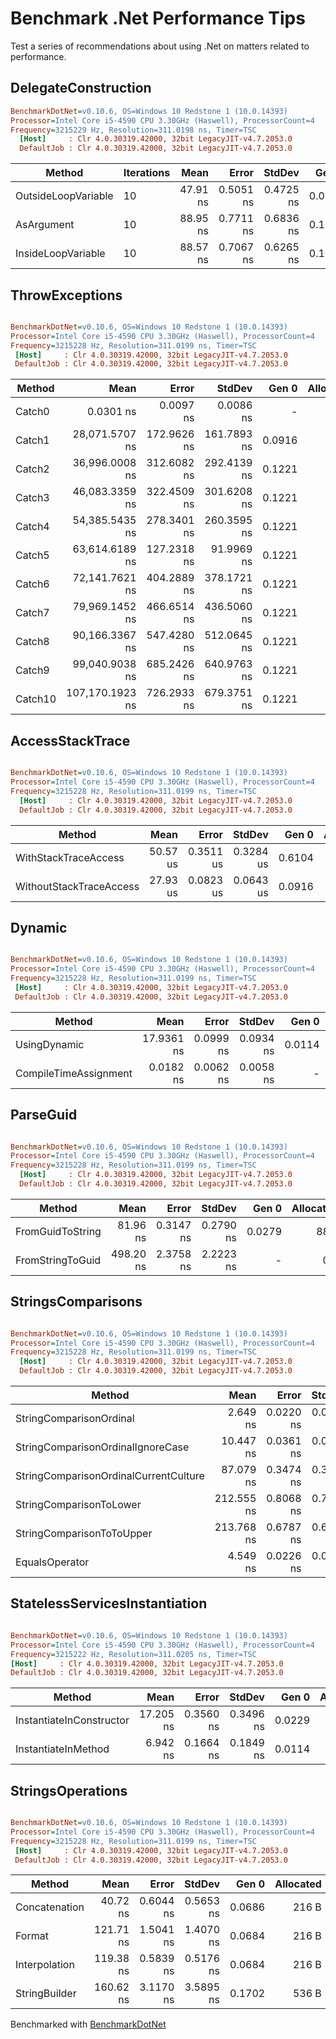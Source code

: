 # Benchmark .Net Performance Tips

Test a series of recommendations about using .Net on matters related to performance.

## DelegateConstruction



``` ini
BenchmarkDotNet=v0.10.6, OS=Windows 10 Redstone 1 (10.0.14393)
Processor=Intel Core i5-4590 CPU 3.30GHz (Haswell), ProcessorCount=4
Frequency=3215229 Hz, Resolution=311.0198 ns, Timer=TSC
  [Host]     : Clr 4.0.30319.42000, 32bit LegacyJIT-v4.7.2053.0
  DefaultJob : Clr 4.0.30319.42000, 32bit LegacyJIT-v4.7.2053.0
```

 |              Method | Iterations |     Mean |     Error |    StdDev |  Gen 0 | Allocated |
 |-------------------- |----------- |---------:|----------:|----------:|-------:|----------:|
 | OutsideLoopVariable |         10 | 47.91 ns | 0.5051 ns | 0.4725 ns | 0.0101 |      32 B |
 |          AsArgument |         10 | 88.95 ns | 0.7711 ns | 0.6836 ns | 0.1017 |     320 B |
 |  InsideLoopVariable |         10 | 88.57 ns | 0.7067 ns | 0.6265 ns | 0.1017 |     320 B |

## ThrowExceptions
 
 ``` ini

BenchmarkDotNet=v0.10.6, OS=Windows 10 Redstone 1 (10.0.14393)
Processor=Intel Core i5-4590 CPU 3.30GHz (Haswell), ProcessorCount=4
Frequency=3215228 Hz, Resolution=311.0199 ns, Timer=TSC
  [Host]     : Clr 4.0.30319.42000, 32bit LegacyJIT-v4.7.2053.0
  DefaultJob : Clr 4.0.30319.42000, 32bit LegacyJIT-v4.7.2053.0


```
 |  Method |            Mean |       Error |      StdDev |  Gen 0 | Allocated |
 |-------- |----------------:|------------:|------------:|-------:|----------:|
 |  Catch0 |       0.0301 ns |   0.0097 ns |   0.0086 ns |      - |       0 B |
 |  Catch1 |  28,071.5707 ns | 172.9626 ns | 161.7893 ns | 0.0916 |     300 B |
 |  Catch2 |  36,996.0008 ns | 312.6082 ns | 292.4139 ns | 0.1221 |     408 B |
 |  Catch3 |  46,083.3359 ns | 322.4509 ns | 301.6208 ns | 0.1221 |     408 B |
 |  Catch4 |  54,385.5435 ns | 278.3401 ns | 260.3595 ns | 0.1221 |     408 B |
 |  Catch5 |  63,614.6189 ns | 127.2318 ns |  91.9969 ns | 0.1221 |     612 B |
 |  Catch6 |  72,141.7621 ns | 404.2889 ns | 378.1721 ns | 0.1221 |     612 B |
 |  Catch7 |  79,969.1452 ns | 466.6514 ns | 436.5060 ns | 0.1221 |     612 B |
 |  Catch8 |  90,166.3367 ns | 547.4280 ns | 512.0645 ns | 0.1221 |     612 B |
 |  Catch9 |  99,040.9038 ns | 685.2426 ns | 640.9763 ns | 0.1221 |     612 B |
 | Catch10 | 107,170.1923 ns | 726.2933 ns | 679.3751 ns | 0.1221 |     612 B |

## AccessStackTrace

``` ini

BenchmarkDotNet=v0.10.6, OS=Windows 10 Redstone 1 (10.0.14393)
Processor=Intel Core i5-4590 CPU 3.30GHz (Haswell), ProcessorCount=4
Frequency=3215228 Hz, Resolution=311.0199 ns, Timer=TSC
  [Host]     : Clr 4.0.30319.42000, 32bit LegacyJIT-v4.7.2053.0
  DefaultJob : Clr 4.0.30319.42000, 32bit LegacyJIT-v4.7.2053.0


```
 |                  Method |     Mean |     Error |    StdDev |  Gen 0 | Allocated |
 |------------------------ |---------:|----------:|----------:|-------:|----------:|
 |    WithStackTraceAccess | 50.57 us | 0.3511 us | 0.3284 us | 0.6104 |    1977 B |
 | WithoutStackTraceAccess | 27.93 us | 0.0823 us | 0.0643 us | 0.0916 |     300 B |

## Dynamic

 ``` ini

BenchmarkDotNet=v0.10.6, OS=Windows 10 Redstone 1 (10.0.14393)
Processor=Intel Core i5-4590 CPU 3.30GHz (Haswell), ProcessorCount=4
Frequency=3215228 Hz, Resolution=311.0199 ns, Timer=TSC
  [Host]     : Clr 4.0.30319.42000, 32bit LegacyJIT-v4.7.2053.0
  DefaultJob : Clr 4.0.30319.42000, 32bit LegacyJIT-v4.7.2053.0


```
 |                Method |       Mean |     Error |    StdDev |  Gen 0 | Allocated |
 |---------------------- |-----------:|----------:|----------:|-------:|----------:|
 |          UsingDynamic | 17.9361 ns | 0.0999 ns | 0.0934 ns | 0.0114 |      36 B |
 | CompileTimeAssignment |  0.0182 ns | 0.0062 ns | 0.0058 ns |      - |       0 B |


## ParseGuid

``` ini

BenchmarkDotNet=v0.10.6, OS=Windows 10 Redstone 1 (10.0.14393)
Processor=Intel Core i5-4590 CPU 3.30GHz (Haswell), ProcessorCount=4
Frequency=3215228 Hz, Resolution=311.0199 ns, Timer=TSC
  [Host]     : Clr 4.0.30319.42000, 32bit LegacyJIT-v4.7.2053.0
  DefaultJob : Clr 4.0.30319.42000, 32bit LegacyJIT-v4.7.2053.0


```
 |           Method |      Mean |     Error |    StdDev |  Gen 0 | Allocated |
 |----------------- |----------:|----------:|----------:|-------:|----------:|
 | FromGuidToString |  81.96 ns | 0.3147 ns | 0.2790 ns | 0.0279 |      88 B |
 | FromStringToGuid | 498.20 ns | 2.3758 ns | 2.2223 ns |      - |       0 B |

## StringsComparisons

``` ini

BenchmarkDotNet=v0.10.6, OS=Windows 10 Redstone 1 (10.0.14393)
Processor=Intel Core i5-4590 CPU 3.30GHz (Haswell), ProcessorCount=4
Frequency=3215228 Hz, Resolution=311.0199 ns, Timer=TSC
  [Host]     : Clr 4.0.30319.42000, 32bit LegacyJIT-v4.7.2053.0
  DefaultJob : Clr 4.0.30319.42000, 32bit LegacyJIT-v4.7.2053.0


```
 |                                Method |       Mean |     Error |    StdDev |  Gen 0 | Allocated |
 |-------------------------------------- |-----------:|----------:|----------:|-------:|----------:|
 |               StringComparisonOrdinal |   2.649 ns | 0.0220 ns | 0.0206 ns |      - |       0 B |
 |     StringComparisonOrdinalIgnoreCase |  10.447 ns | 0.0361 ns | 0.0320 ns |      - |       0 B |
 | StringComparisonOrdinalCurrentCulture |  87.079 ns | 0.3474 ns | 0.3249 ns |      - |       0 B |
 |               StringComparisonToLower | 212.555 ns | 0.8068 ns | 0.7546 ns | 0.0226 |      72 B |
 |             StringComparisonToToUpper | 213.768 ns | 0.6787 ns | 0.6016 ns | 0.0226 |      72 B |
 |                        EqualsOperator |   4.549 ns | 0.0226 ns | 0.0212 ns |      - |       0 B |


## StatelessServicesInstantiation

  ``` ini

BenchmarkDotNet=v0.10.6, OS=Windows 10 Redstone 1 (10.0.14393)
Processor=Intel Core i5-4590 CPU 3.30GHz (Haswell), ProcessorCount=4
Frequency=3215222 Hz, Resolution=311.0205 ns, Timer=TSC
  [Host]     : Clr 4.0.30319.42000, 32bit LegacyJIT-v4.7.2053.0
  DefaultJob : Clr 4.0.30319.42000, 32bit LegacyJIT-v4.7.2053.0


```
 |                   Method |      Mean |     Error |    StdDev |  Gen 0 | Allocated |
 |------------------------- |----------:|----------:|----------:|-------:|----------:|
 | InstantiateInConstructor | 17.205 ns | 0.3560 ns | 0.3496 ns | 0.0229 |      72 B |
 |      InstantiateInMethod |  6.942 ns | 0.1664 ns | 0.1849 ns | 0.0114 |      36 B |


## StringsOperations

 ``` ini

BenchmarkDotNet=v0.10.6, OS=Windows 10 Redstone 1 (10.0.14393)
Processor=Intel Core i5-4590 CPU 3.30GHz (Haswell), ProcessorCount=4
Frequency=3215228 Hz, Resolution=311.0199 ns, Timer=TSC
  [Host]     : Clr 4.0.30319.42000, 32bit LegacyJIT-v4.7.2053.0
  DefaultJob : Clr 4.0.30319.42000, 32bit LegacyJIT-v4.7.2053.0

```
 |        Method |      Mean |     Error |    StdDev |  Gen 0 | Allocated |
 |-------------- |----------:|----------:|----------:|-------:|----------:|
 | Concatenation |  40.72 ns | 0.6044 ns | 0.5653 ns | 0.0686 |     216 B |
 |        Format | 121.71 ns | 1.5041 ns | 1.4070 ns | 0.0684 |     216 B |
 | Interpolation | 119.38 ns | 0.5839 ns | 0.5176 ns | 0.0684 |     216 B |
 | StringBuilder | 160.62 ns | 3.1170 ns | 3.5895 ns | 0.1702 |     536 B |


 Benchmarked with [BenchmarkDotNet](https://github.com/dotnet/BenchmarkDotNet)
